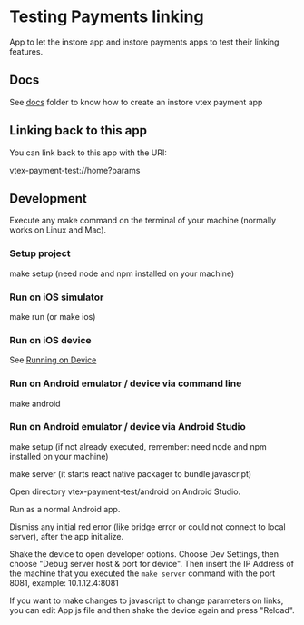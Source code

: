# Testing Payments linking

App to let the instore app and instore payments apps to test their linking features.

## Docs

See [docs](https://github.com/vtex/vtex-payment-test/blob/master/docs/) folder to know how to create an instore vtex payment app

## Linking back to this app

You can link back to this app with the URI:

vtex-payment-test://home?params

## Development

Execute any make command on the terminal of your machine (normally works on Linux and Mac).

### Setup project

make setup (need node and npm installed on your machine)

### Run on iOS simulator

make run (or make ios)

### Run on iOS device

See [Running on Device](http://facebook.github.io/react-native/docs/running-on-device.html)

### Run on Android emulator / device via command line

make android

### Run on Android emulator / device via Android Studio

make setup (if not already executed, remember: need node and npm installed on your machine)

make server (it starts react native packager to bundle javascript)

Open directory vtex-payment-test/android on Android Studio.

Run as a normal Android app.

Dismiss any initial red error (like bridge error or could not connect to local server), after the app initialize.

Shake the device to open developer options.
Choose Dev Settings, then choose "Debug server host & port for device".
Then insert the IP Address of the machine that you executed the `make server` command with the port 8081, example: 10.1.12.4:8081

If you want to make changes to javascript to change parameters on links, you can edit App.js file and then shake the device again and press "Reload".
